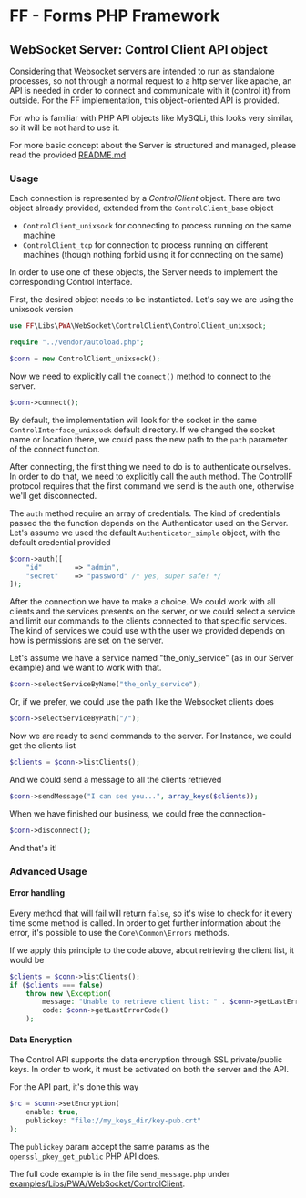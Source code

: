 # FF - Forms PHP Framework #

## WebSocket Server: Control Client API object ##

Considering that Websocket servers are intended to run as standalone processes, so not through a normal request
to a http server like apache, an API is needed in order to connect and communicate with it (control it) from
outside. For the FF implementation, this object-oriented API is provided.

For who is familiar with PHP API objects like MySQLi, this looks very similar, so it will be not hard to use it.

For more basic concept about the Server is structured and managed, please read the provided
[README.md](/src/Libs/PWA/WebSocket/Server/README.md)

### Usage ###

Each connection is represented by a *ControlClient* object. There are two object already provided, extended from
the <code>ControlClient_base</code> object
* <code>ControlClient_unixsock</code> for connecting to process running on the same machine
* <code>ControlClient_tcp</code> for connection to process running on different machines (though nothing forbid using
it for connecting on the same)

In order to use one of these objects, the Server needs to implement the corresponding Control Interface.

First, the desired object needs to be instantiated. Let's say we are using the unixsock version
```php
use FF\Libs\PWA\WebSocket\ControlClient\ControlClient_unixsock;

require "../vendor/autoload.php";

$conn = new ControlClient_unixsock();
```

Now we need to explicitly call the <code>connect()</code> method to connect to the server.
```php
$conn->connect();
```

By default, the implementation will look for the socket in the same <code>ControlInterface_unixsock</code> 
default directory. If we changed the socket name or location there, we could pass the new path to the <code>path</code>
parameter of the connect function.

After connecting, the first thing we need to do is to authenticate ourselves. In order to do that, we need to 
explicitly call the <code>auth</code> method. The ControlIF protocol requires that the first command we send
is the <code>auth</code> one, otherwise we'll get disconnected.

The <code>auth</code> method require an array of credentials. The kind of credentials passed the the function depends on the Authenticator used
on the Server. Let's assume we used the default <code>Authenticator_simple</code> object, with the default credential
provided
```php
$conn->auth([
	"id"        => "admin",
	"secret"    => "password" /* yes, super safe! */
]);
```

After the connection we have to make a choice. We could work with all clients and the services presents on the server,
or we could select a service and limit our commands to the clients connected to that specific services.
The kind of services we could use with the user we provided depends on how is permissions are set on the server.

Let's assume we have a service named "the_only_service" (as in our Server example) and we want to work with that.
```php
$conn->selectServiceByName("the_only_service");
```

Or, if we prefer, we could use the path like the Websocket clients does
```php
$conn->selectServiceByPath("/");
```

Now we are ready to send commands to the server. For Instance, we could get the clients list
```php
$clients = $conn->listClients();
```

And we could send a message to all the clients retrieved
```php
$conn->sendMessage("I can see you...", array_keys($clients));
```

When we have finished our business, we could free the connection-
```php
$conn->disconnect();
```

And that's it!

### Advanced Usage ###

#### Error handling #####

Every method that will fail will return <code>false</code>, so it's wise to check for it every time some method
is called. In order to get further information about the error, it's possible to use the <code>Core\Common\Errors</code>
methods.

If we apply this principle to the code above, about retrieving the client list, it would be

```php
$clients = $conn->listClients();
if ($clients === false)
    throw new \Exception(
        message: "Unable to retrieve client list: " . $conn->getLastErrorString(),
        code: $conn->getLastErrorCode()
    );
```

#### Data Encryption #####

The Control API supports the data encryption through SSL private/public keys. In order to work, it must be activated
on both the server and the API.

For the API part, it's done this way
```php
$rc = $conn->setEncryption(
	enable: true,
	publickey: "file://my_keys_dir/key-pub.crt"
);
```
The <code>publickey</code> param accept the same params as the <code>openssl_pkey_get_public</code> PHP API does.

The full code example is in the file <code>send_message.php</code>
under [examples/Libs/PWA/WebSocket/ControlClient](/examples/Libs/PWA/WebSocket/ControlClient/send_message.php).

